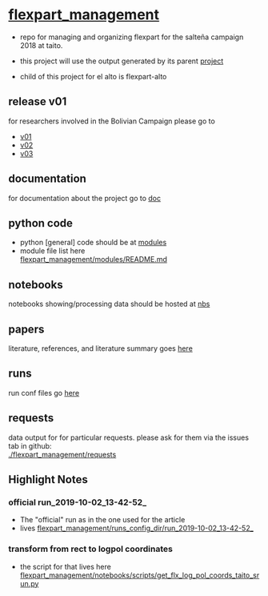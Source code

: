 # [flexpart_management](https://github.com/daliagachc/flexpart_management)
- repo for managing and organizing flexpart for the salteña campaign 2018 at taito.

- this project will use the output generated by its parent 
[project](https://github.com/daliagachc/wrf_management)  

- child of this project for el alto is flexpart-alto

## release v01 
for researchers involved in the Bolivian Campaign please go to 
- [v01](./flexpart_management/releases/v01) 
- [v02](./flexpart_management/releases/v02) 
- [v03](./flexpart_management/releases/v03) 

## documentation 
for documentation about the project go to [doc](./flexpart_management/documentation)

## python code
- python [general] code should be at [modules](./flexpart_management/modules)
- module file list here  
[flexpart_management/modules/README.md](flexpart_management/modules/README.md)
## notebooks
notebooks showing/processing data should be hosted at [nbs](./flexpart_management/notebooks)

## papers
literature, references, and literature summary goes [here](./flexpart_management/papers)

## runs 
run conf files go [here](./flexpart_management/runs)

## requests
data output for for particular requests. please ask for them via the issues tab in github:  
[./flexpart_management/requests](./flexpart_management/requests)

## Highlight Notes  
### official run_2019-10-02_13-42-52_
  - The "official" run as in the one used for the article
  - lives [
  flexpart_management/runs_config_dir/run_2019-10-02_13-42-52_](  
  flexpart_management/runs_config_dir/run_2019-10-02_13-42-52_)  
  
### transform from rect to logpol coordinates
  - the script for that lives here    
  [flexpart_management/notebooks/scripts/get_flx_log_pol_coords_taito_srun.py](
  flexpart_management/notebooks/scripts/get_flx_log_pol_coords_taito_srun.py)
  
 
  
